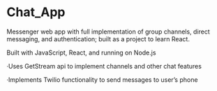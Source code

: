 # Chat_App
Messenger web app with full implementation of group channels, direct messaging, and authentication; built as a project to learn React.

Built with JavaScript, React, and running on Node.js

·Uses GetStream api to implement channels and other chat features

·Implements Twilio functionality to send messages to user’s phone
